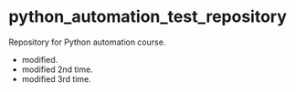 # python_automation_test_repository
Repository for Python automation course.

* modified.
* modified 2nd time.
* modified 3rd time.